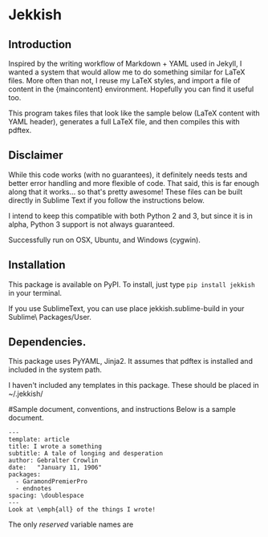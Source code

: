 # Jekkish

## Introduction

Inspired by the writing workflow of Markdown + YAML used in Jekyll, I wanted a system that would allow me to do something similar for LaTeX files. More often than not, I reuse my LaTeX styles, and import a file of content in the {maincontent} environment. Hopefully you can find it useful too.

This program takes files that look like the sample below (LaTeX content with YAML header), generates a full LaTeX file, and then compiles this with pdftex.

## Disclaimer

While this code works (with no guarantees), it definitely needs tests and better error handling and more flexible of code. That said, this is far enough along that it works... so that's pretty awesome! These files can be built directly in Sublime Text if you follow the instructions below.

I intend to keep this compatible with both Python 2 and 3, but since it is in alpha, Python 3 support is not always guaranteed.

Successfully run on OSX, Ubuntu, and Windows (cygwin).

## Installation
This package is available on PyPI. To install, just type ```pip install jekkish``` in your terminal.

If you use SublimeText, you can use place jekkish.sublime-build in your Sublime\ Packages/User.

## Dependencies.
This package uses PyYAML, Jinja2. It assumes that pdftex is installed and included in the system path.

I haven't included any templates in this package. These should be placed in ~/.jekkish/

#Sample document, conventions, and instructions
Below is a sample document.

```
---
template: article
title: I wrote a something
subtitle: A tale of longing and desperation
author: Gebralter Crowlin
date:   "January 11, 1906"
packages:
  - GaramondPremierPro
  - endnotes
spacing: \doublespace
---
Look at \emph{all} of the things I wrote!
```

The only *reserved* variable names are <template> and <content>. Feel free to use any others you find useful for your documents. The system uses Jinja2, so you are free to make templates as simple or complicated as you please.

* <template> assumes that <template>.tex can be found in ~/.jekkish
* <content> should be placed in the mainmatter of your template as follows ```(((content)))```.
* Everything above the YAML header will be ignored.
* Everything below the YAML header will be rendered in the (((content))) tag.


In the template, these files are essentially LaTeX files, but with some templating logic.


* ((* *)) is used for template logic
* (((variable_name))) is used for where variables will be rendered.
* ((= comments =)) are found between these characters

## License
This software is available under the [MIT](http://en.wikipedia.org/wiki/MIT_License) license
